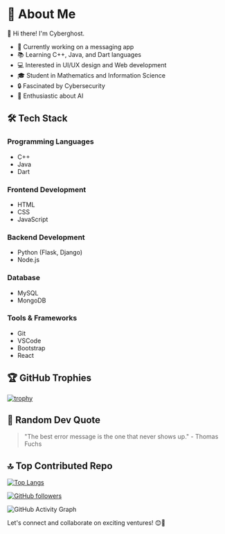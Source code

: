 # 💫 About Me

👋 Hi there! I'm Cyberghost.

- 🔨 Currently working on a messaging app
- 📚 Learning C++, Java, and Dart languages
- 💻 Interested in UI/UX design and Web development
- 🎓 Student in Mathematics and Information Science
- 🔒 Fascinated by Cybersecurity
- 🤖 Enthusiastic about AI

## 🛠️ Tech Stack

### Programming Languages
- C++ <i class="fab fa-cplusplus"></i>
- Java <i class="fab fa-java"></i>
- Dart <i class="fab fa-dart"></i>

### Frontend Development
- HTML <i class="fab fa-html5"></i>
- CSS <i class="fab fa-css3-alt"></i>
- JavaScript <i class="fab fa-js"></i>

### Backend Development
- Python (Flask, Django) <i class="fab fa-python"></i>
- Node.js <i class="fab fa-node"></i>

### Database
- MySQL <i class="fas fa-database"></i>
- MongoDB <i class="fas fa-database"></i>

### Tools & Frameworks
- Git <i class="fab fa-git"></i>
- VSCode <i class="fas fa-code"></i>
- Bootstrap <i class="fab fa-bootstrap"></i>
- React <i class="fab fa-react"></i>


## 🏆 GitHub Trophies

[![trophy](https://github-profile-trophy.vercel.app/?username=your-github-username&theme=gruvbox)](https://github.com/ryo-ma/github-profile-trophy)

## 🌟 Random Dev Quote

> "The best error message is the one that never shows up." - Thomas Fuchs

## 🔝 Top Contributed Repo

[![Top Langs](https://github-readme-stats.vercel.app/api/top-langs/?username=your-github-username&layout=compact)](https://github.com/anuraghazra/github-readme-stats)

[![GitHub followers](https://img.shields.io/github/followers/your-github-username.svg?style=social&label=Follow&maxAge=2592000)](https://github.com/your-github-username?tab=followers)

![GitHub Activity Graph](https://activity-graph.herokuapp.com/graph?username=your-github-username)

Let's connect and collaborate on exciting ventures! 😊🚀
